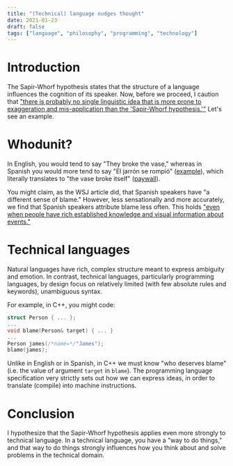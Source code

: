 ```yaml
---
title: "(Technical) language nudges thought"
date: 2021-01-23
draft: false
tags: ["language", "philosophy", "programming", "technology"]
---
```

# Introduction
The Sapir-Whorf hypothesis states that the structure of a language influences the cognition of its speaker. Now, before we proceed, I caution that ["there is probably no single linguistic idea that is more prone to exaggeration and mis-application than the 'Sapir-Whorf hypothesis.'"](https://languagelog.ldc.upenn.edu/nll/?p=2592) Let's see an example.
# Whodunit?
In English, you would tend to say "They broke the vase," whereas in Spanish you would more tend to say "El jarrón se rompió" ([example](https://elperiodico.com.gt/opinion/opiniones-de-hoy/2020/05/14/el-jarron-se-rompio/)), which literally translates to "the vase broke itself" ([paywall](https://www.wsj.com/articles/SB10001424052748703467304575383131592767868)).

You might claim, as the WSJ article did, that Spanish speakers have "a different sense of blame." However, less sensationally and more accurately, we find that Spanish speakers attribute blame less often. This holds ["even when people have rich established knowledge and visual information about events."](https://www.researchgate.net/publication/47635862_Subtle_linguistic_cues_influence_perceived_blame_and_financial_liability) 
# Technical languages 
Natural languages have rich, complex structure meant to express ambiguity and emotion. In contrast, technical languages, particularly programming languages, by design focus on relatively limited (with few absolute rules and keywords), unambiguous syntax. 

For example, in C++, you might code:
```C++
struct Person { ... };
...
void blame(Person& target) { ... }
...
Person james(/*name=*/"James");
blame(james);
```
Unlike in English or in Spanish, in C++ we must know "who deserves blame" (i.e. the value of argument `target` in `blame`). The programming language specification very strictly sets out how we can express ideas, in order to translate (compile) into machine instructions.
# Conclusion
I hypothesize that the Sapir-Whorf hypothesis applies even more strongly to technical language. In a technical language, you have a "way to do things," and that way to do things strongly influences how you think about and solve problems in the technical domain.



